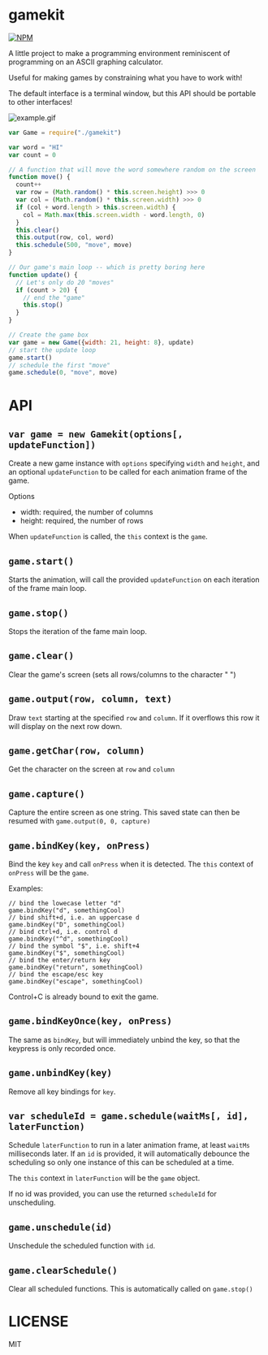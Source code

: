 gamekit
=====

[![NPM](https://nodei.co/npm/gamekit.png)](https://nodei.co/npm/gamekit/)

A little project to make a programming environment reminiscent of programming on an ASCII graphing calculator.

Useful for making games by constraining what you have to work with!

The default interface is a terminal window, but this API should be portable to other interfaces!

![example.gif](http://brycebaril.com/example.gif)

```javascript
var Game = require("./gamekit")

var word = "HI"
var count = 0

// A function that will move the word somewhere random on the screen
function move() {
  count++
  var row = (Math.random() * this.screen.height) >>> 0
  var col = (Math.random() * this.screen.width) >>> 0
  if (col + word.length > this.screen.width) {
    col = Math.max(this.screen.width - word.length, 0)
  }
  this.clear()
  this.output(row, col, word)
  this.schedule(500, "move", move)
}

// Our game's main loop -- which is pretty boring here
function update() {
  // Let's only do 20 "moves"
  if (count > 20) {
    // end the "game"
    this.stop()
  }
}

// Create the game box
var game = new Game({width: 21, height: 8}, update)
// start the update loop
game.start()
// schedule the first "move"
game.schedule(0, "move", move)

```

API
===

`var game = new Gamekit(options[, updateFunction])`
---

Create a new game instance with `options` specifying `width` and `height`, and an optional `updateFunction` to be called for each animation frame of the game.

Options
  * width: required, the number of columns
  * height: required, the number of rows

When `updateFunction` is called, the `this` context is the `game`.

`game.start()`
---

Starts the animation, will call the provided `updateFunction` on each iteration of the frame main loop.

`game.stop()`
---

Stops the iteration of the fame main loop.

`game.clear()`
---

Clear the game's screen (sets all rows/columns to the character " ")

`game.output(row, column, text)`
---

Draw `text` starting at the specified `row` and `column`. If it overflows this row it will display on the next row down.

`game.getChar(row, column)`
---

Get the character on the screen at `row` and `column`

`game.capture()`
---

Capture the entire screen as one string. This saved state can then be resumed with `game.output(0, 0, capture)`

`game.bindKey(key, onPress)`
---

Bind the key `key` and call `onPress` when it is detected. The `this` context of `onPress` will be the `game`.

Examples:
```
// bind the lowecase letter "d"
game.bindKey("d", somethingCool)
// bind shift+d, i.e. an uppercase d
game.bindKey("D", somethingCool)
// bind ctrl+d, i.e. control d
game.bindKey("^d", somethingCool)
// bind the symbol "$", i.e. shift+4
game.bindKey("$", somethingCool)
// bind the enter/return key
game.bindKey("return", somethingCool)
// bind the escape/esc key
game.bindKey("escape", somethingCool)
```

Control+C is already bound to exit the game.

`game.bindKeyOnce(key, onPress)`
---

The same as `bindKey`, but will immediately unbind the key, so that the keypress is only recorded once.

`game.unbindKey(key)`
---

Remove all key bindings for `key`.

`var scheduleId = game.schedule(waitMs[, id], laterFunction)`
---

Schedule `laterFunction` to run in a later animation frame, at least `waitMs` milliseconds later. If an `id` is provided, it will automatically debounce the scheduling so only one instance of this can be scheduled at a time.

The `this` context in `laterFunction` will be the `game` object.

If no id was provided, you can use the returned `scheduleId` for unscheduling.

`game.unschedule(id)`
---

Unschedule the scheduled function with `id`.

`game.clearSchedule()`
---

Clear all scheduled functions. This is automatically called on `game.stop()`

LICENSE
=======

MIT
